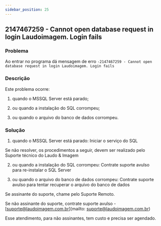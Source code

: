 ```yaml
---
sidebar_position: 25
---
```


## 2147467259 - Cannot open database request in login Laudoimagem. Login fails

### Problema

Ao entrar no programa dá mensagem de erro `-2147467259 - Cannot
open database request in login Laudoimagem. Login fails`

### Descrição

Este problema ocorre:

1. quando o MSSQL Server está parado;

2. ou quando a instalação do SQL corrompeu;

3. ou quando o arquivo do banco de dados corrompeu.

### Solução

1. quando o MSSQL Server está parado: Iniciar o serviço do SQL

Se não resolver, os procedimentos a seguir, devem ser realizado
pelo Suporte técnico do Laudo & Imagem

2. ou quando a instalação do SQL corrompeu: Contrate suporte
avulso para re-instalar o SQL Server

3. ou quando o arquivo do banco de dados corrompeu: Contrate
suporte avulso para tentar recuperar o arquivo do banco de dados

Se assinante do suporte, chame pelo Suporte Remoto.

Se não assinante do suporte, contrate suporte avulso -
[suporte@laudoimagem.com.br](mailto: suporte@laudoimagem.com.br)

Esse atendimento, para não assinantes, tem custo e precisa ser
agendado.